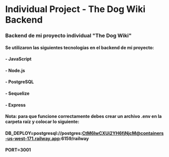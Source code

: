 # Individual Project - The Dog Wiki Backend
### Backend de mi proyecto individual "The Dog Wiki"
#### Se utilizaron las siguientes tecnologías en el backend de mi proyecto:
#### - JavaScript
#### - Node.js
#### - PostgreSQL
#### - Sequelize
#### - Express
#### Nota: para que funcione correctamente debes crear un archivo .env en la carpeta raíz y colocar lo siguiente:
#### DB_DEPLOY=postgresql://postgres:CtM6lwCXUi2YH6fjNjcM@containers-us-west-171.railway.app:6159/railway
#### PORT=3001

